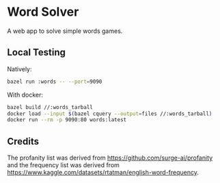 Word Solver
==============

A web app to solve simple words games.

## Local Testing

Natively:

```bash
bazel run :words -- --port=9090
```

With docker:

```bash
bazel build //:words_tarball
docker load --input $(bazel cquery --output=files //:words_tarball)
docker run --rm -p 9090:80 words:latest
```

## Credits

The profanity list was derived from https://github.com/surge-ai/profanity and
the frequency list was derived from https://www.kaggle.com/datasets/rtatman/english-word-frequency.